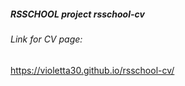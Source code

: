 ##### RSSCHOOL project rsschool-cv  
###### Link for CV page:  
 https://violetta30.github.io/rsschool-cv/